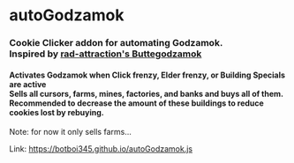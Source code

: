 # autoGodzamok
### Cookie Clicker addon for automating Godzamok. <br> Inspired by [rad-attraction's Buttegodzamok](https://github.com/Rad-Attraction/butte_godzamok) <br>
#### Activates Godzamok when Click frenzy, Elder frenzy, or Building Specials are active <br> Sells all cursors, farms, mines, factories, and banks and buys all of them. <br> Recommended to decrease the amount of these buildings to reduce cookies lost by rebuying.
 
Note: for now it only sells farms...

Link: https://botboi345.github.io/autoGodzamok.js
